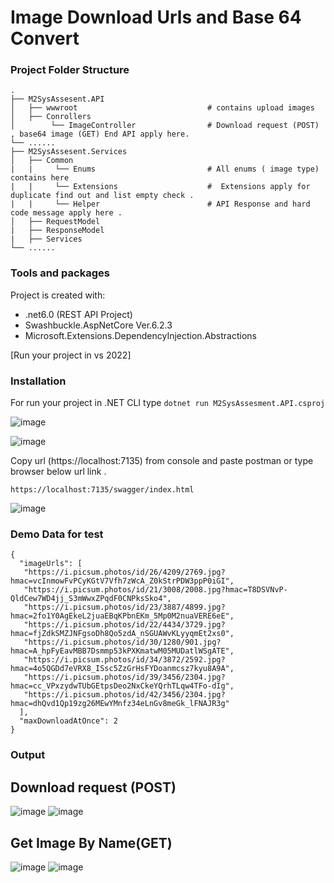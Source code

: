 # Image Download Urls and Base 64 Convert

### Project Folder Structure
    .
    ├── M2SysAssesent.API                  
    │   ├── wwwroot                             # contains upload images
    │   ├── Conrollers                          
    │        └── ImageController                # Download request (POST) , base64 image (GET) End API apply here. 
    └── ......
    ├── M2SysAssesent.Services                  
    │   ├── Common 
    |   |     └── Enums                         # All enums ( image type) contains here
    |   |     └── Extensions                    #  Extensions apply for duplicate find out and list empty check .   
    |   |     └── Helper                        # API Response and hard code message apply here . 
    │   ├── RequestModel                       
    |   ├── ResponseModel                       
    |   ├── Services
    └── ......
    
### Tools and packages
Project is created with: 

* .net6.0 (REST API Project)
* Swashbuckle.AspNetCore Ver.6.2.3
* Microsoft.Extensions.DependencyInjection.Abstractions

[Run your project in vs 2022]

### Installation

For run your project in .NET CLI type 
``
dotnet run M2SysAssesment.API.csproj
``

![image](https://user-images.githubusercontent.com/14024760/213252814-23e3fcf4-37de-4dba-8ba3-881d19034ea1.png)

![image](https://user-images.githubusercontent.com/14024760/213253087-e8535338-31f1-4d40-a7b7-9e8ceb2c7c05.png)

Copy url (https://localhost:7135) from console and paste postman or type browser below url link . 
```
https://localhost:7135/swagger/index.html
```
![image](https://user-images.githubusercontent.com/14024760/213257188-7e8daea1-060a-4d76-b030-74e25e1b7f82.png)

### Demo Data for test 

```
{
  "imageUrls": [
   "https://i.picsum.photos/id/26/4209/2769.jpg?hmac=vcInmowFvPCyKGtV7Vfh7zWcA_Z0kStrPDW3ppP0iGI",
   "https://i.picsum.photos/id/21/3008/2008.jpg?hmac=T8DSVNvP-QldCew7WD4jj_S3mWwxZPqdF0CNPksSko4",
   "https://i.picsum.photos/id/23/3887/4899.jpg?hmac=2fo1Y0AgEkeL2juaEBqKPbnEKm_5Mp0M2nuaVERE6eE",
   "https://i.picsum.photos/id/22/4434/3729.jpg?hmac=fjZdkSMZJNFgsoDh8Qo5zdA_nSGUAWvKLyyqmEt2xs0",
   "https://i.picsum.photos/id/30/1280/901.jpg?hmac=A_hpFyEavMBB7Dsmmp53kPXKmatwM05MUDatlWSgATE",
   "https://i.picsum.photos/id/34/3872/2592.jpg?hmac=4o5QGDd7eVRX8_ISsc5ZzGrHsFYDoanmcsz7kyu8A9A",
   "https://i.picsum.photos/id/39/3456/2304.jpg?hmac=cc_VPxzydwTUbGEtpsDeo2NxCkeYQrhTLqw4TFo-dIg",
   "https://i.picsum.photos/id/42/3456/2304.jpg?hmac=dhQvd1Qp19zg26MEwYMnfz34eLnGv8meGk_lFNAJR3g"
  ],
  "maxDownloadAtOnce": 2
}
```
### Output

## Download request (POST)
![image](https://user-images.githubusercontent.com/14024760/213263587-9ab11cb1-3e8e-4da1-a82b-c1c72c72cd81.png)
![image](https://user-images.githubusercontent.com/14024760/213263693-516dde7c-4a86-49fe-9a33-908e5aafe55c.png)


## Get Image By Name(GET)
![image](https://user-images.githubusercontent.com/14024760/213263746-dfdb5bbe-e2ce-4129-9354-fb88ec709de2.png)
![image](https://user-images.githubusercontent.com/14024760/213263784-e5120d43-7ca6-4a0a-9c98-205db4a07b07.png)






